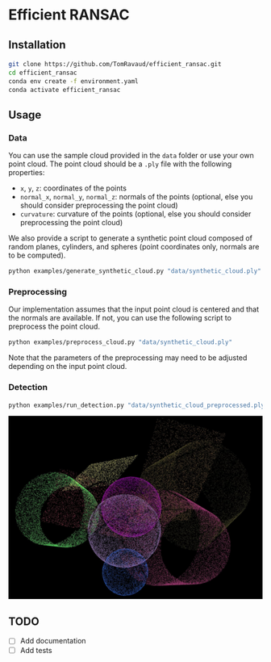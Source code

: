 # Efficient RANSAC

## Installation

```bash
git clone https://github.com/TomRavaud/efficient_ransac.git
cd efficient_ransac
conda env create -f environment.yaml
conda activate efficient_ransac
```

## Usage

### Data

You can use the sample cloud provided in the `data` folder or use your own point cloud. The point cloud should be a
`.ply` file with the following properties:

- `x`, `y`, `z`: coordinates of the points
- `normal_x`, `normal_y`, `normal_z`: normals of the points (optional, else you should consider preprocessing the point cloud)
- `curvature`: curvature of the points (optional, else you should consider preprocessing the point cloud)

We also provide a script to generate a synthetic point cloud composed of random planes, cylinders, and spheres (point coordinates only, normals are to be computed).

```bash
python examples/generate_synthetic_cloud.py "data/synthetic_cloud.ply"
```


### Preprocessing

Our implementation assumes that the input point cloud is centered and that the normals are available. If not, you can use the following script to preprocess the point cloud.

```bash
python examples/preprocess_cloud.py "data/synthetic_cloud.ply"
```

Note that the parameters of the preprocessing may need to be adjusted depending on the input point cloud.


### Detection

```bash
python examples/run_detection.py "data/synthetic_cloud_preprocessed.ply"
```

![image_detection](assets/image_detection.jpeg)


## TODO

- [ ] Add documentation
- [ ] Add tests
